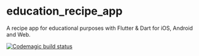 # education_recipe_app
A recipe app for educational purposes with Flutter &amp; Dart for iOS, Android and Web.


[![Codemagic build status](https://api.codemagic.io/apps/5fcd372a59d78f7d30dfcf80/5fcd372a59d78f7d30dfcf7f/status_badge.svg)](https://codemagic.io/apps/5fcd372a59d78f7d30dfcf80/5fcd372a59d78f7d30dfcf7f/latest_build)
